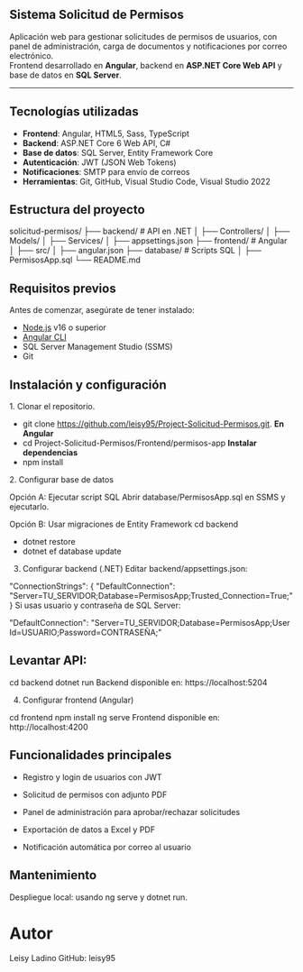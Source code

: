 ## Sistema Solicitud de Permisos 

Aplicación web para gestionar solicitudes de permisos de usuarios, con panel de administración, carga de documentos y notificaciones por correo electrónico.  
Frontend desarrollado en **Angular**, backend en **ASP.NET Core Web API** y base de datos en **SQL Server**.

---

## Tecnologías utilizadas
- **Frontend**: Angular, HTML5, Sass, TypeScript
- **Backend**: ASP.NET Core 6 Web API, C#
- **Base de datos**: SQL Server, Entity Framework Core
- **Autenticación**: JWT (JSON Web Tokens)
- **Notificaciones**: SMTP para envío de correos
- **Herramientas**: Git, GitHub, Visual Studio Code, Visual Studio 2022


## Estructura del proyecto
solicitud-permisos/
├── backend/ # API en .NET
│ ├── Controllers/
│ ├── Models/
│ ├── Services/
│ ├── appsettings.json
├── frontend/ # Angular
│ ├── src/
│ ├── angular.json
├── database/ # Scripts SQL
│ ├── PermisosApp.sql
└── README.md

## Requisitos previos
Antes de comenzar, asegúrate de tener instalado:
- [Node.js](https://nodejs.org/) v16 o superior
- [Angular CLI](https://angular.io/cli)
- SQL Server Management Studio (SSMS)
- Git

## Instalación y configuración
1️. Clonar el repositorio.
- git clone https://github.com/leisy95/Project-Solicitud-Permisos.git.
**En Angular**
- cd Project-Solicitud-Permisos/Frontend/permisos-app
**Instalar dependencias**
 - npm install

2️. Configurar base de datos

Opción A: Ejecutar script SQL
Abrir database/PermisosApp.sql en SSMS y ejecutarlo.

Opción B: Usar migraciones de Entity Framework
cd backend
- dotnet restore
- dotnet ef database update
  
3. Configurar backend (.NET)
Editar backend/appsettings.json:

"ConnectionStrings": {
  "DefaultConnection": "Server=TU_SERVIDOR;Database=PermisosApp;Trusted_Connection=True;"
}
Si usas usuario y contraseña de SQL Server:

"DefaultConnection": "Server=TU_SERVIDOR;Database=PermisosApp;User Id=USUARIO;Password=CONTRASEÑA;"

## Levantar API:

cd backend
dotnet run
Backend disponible en: https://localhost:5204

4. Configurar frontend (Angular)

cd frontend
npm install
ng serve
Frontend disponible en: http://localhost:4200

## Funcionalidades principales

- Registro y login de usuarios con JWT

- Solicitud de permisos con adjunto PDF

- Panel de administración para aprobar/rechazar solicitudes

- Exportación de datos a Excel y PDF

- Notificación automática por correo al usuario

## Mantenimiento
Despliegue local: usando ng serve y dotnet run.


# Autor
Leisy Ladino
GitHub: leisy95

